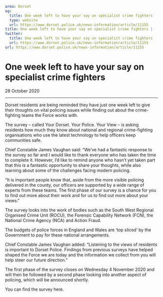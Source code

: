 ```yaml
area: Dorset
og:
  title: One week left to have your say on specialist crime fighters
  type: website
  url: https://www.dorset.police.uk/news-information/article/11155
title: One week left to have your say on specialist crime fighters |
twitter:
  title: One week left to have your say on specialist crime fighters
  url: https://www.dorset.police.uk/news-information/article/11155
url: https://www.dorset.police.uk/news-information/article/11155
```

# One week left to have your say on specialist crime fighters

28 October 2020

* * *

Dorset residents are being reminded they have just one week left to give their thoughts on vital policing issues while finding out about the crime-fighting teams the Force works with.

The survey – called Your Dorset. Your Police. Your View – is asking residents how much they know about national and regional crime-fighting organisations who use the latest technology to help officers keep communities safe.

Chief Constable James Vaughan said: “We’ve had a fantastic response to the survey so far and I would like to thank everyone who has taken the time to complete it. However, I’d like to remind anyone who hasn’t yet taken part that this is a fantastic opportunity to share your thoughts, while also learning about some of the challenges facing modern policing.

“It is important people know that, aside from the more visible policing delivered in the county, our officers are supported by a wide range of experts from these teams. The first phase of our survey is a chance for you to find out more about their work and for us to find out more about your views.”

The survey looks into the work of bodies such as the South West Regional Organised Crime Unit (ROCU), the Forensic Capability Network (FCN), the National Crime Agency (NCA) and Action Fraud.

The budgets of police forces in England and Wales are ‘top sliced’ by the Government to pay for these national arrangements.

Chief Constable James Vaughan added: “Listening to the views of residents is important to Dorset Police. Findings from previous surveys have helped shaped the Force we are today and the information we collect from you will help steer our future direction.”

The first phase of the survey closes on Wednesday 4 November 2020 and will then be followed by a second phase looking into another aspect of policing, which will be announced shortly.

You can find the survey here.
